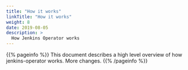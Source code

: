 ```yaml
---
title: "How it works"
linkTitle: "How it works"
weight: 8
date: 2019-08-05
description: >
  How Jenkins Operator works
---
```


{{% pageinfo %}}
This document describes a high level overview of how jenkins-operator works.
More changes.
{{% /pageinfo %}}

